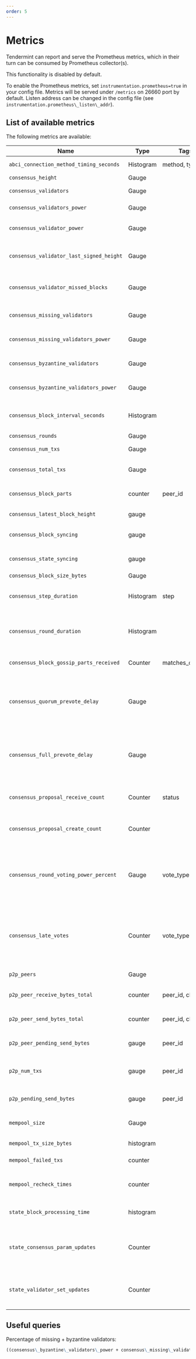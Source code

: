 ```yaml
---
order: 5
---
```


# Metrics

Tendermint can report and serve the Prometheus metrics, which in their turn can
be consumed by Prometheus collector(s).

This functionality is disabled by default.

To enable the Prometheus metrics, set `instrumentation.prometheus=true` in your
config file. Metrics will be served under `/metrics` on 26660 port by default.
Listen address can be changed in the config file (see
`instrumentation.prometheus\_listen\_addr`).

## List of available metrics

The following metrics are available:

| **Name**                                 | **Type**  | **Tags**        | **Description**                                                                                                                            |
|------------------------------------------|-----------|-----------------|--------------------------------------------------------------------------------------------------------------------------------------------|
| `abci_connection_method_timing_seconds`  | Histogram | method, type    | Timings for each of the ABCI methods                                                                                                       |
| `consensus_height`                       | Gauge     |                 | Height of the chain                                                                                                                        |
| `consensus_validators`                   | Gauge     |                 | Number of validators                                                                                                                       |
| `consensus_validators_power`             | Gauge     |                 | Total voting power of all validators                                                                                                       |
| `consensus_validator_power`              | Gauge     |                 | Voting power of the node if in the validator set                                                                                           |
| `consensus_validator_last_signed_height` | Gauge     |                 | Last height the node signed a block, if the node is a validator                                                                            |
| `consensus_validator_missed_blocks`      | Gauge     |                 | Total amount of blocks missed for the node, if the node is a validator                                                                     |
| `consensus_missing_validators`           | Gauge     |                 | Number of validators who did not sign                                                                                                      |
| `consensus_missing_validators_power`     | Gauge     |                 | Total voting power of the missing validators                                                                                               |
| `consensus_byzantine_validators`         | Gauge     |                 | Number of validators who tried to double sign                                                                                              |
| `consensus_byzantine_validators_power`   | Gauge     |                 | Total voting power of the byzantine validators                                                                                             |
| `consensus_block_interval_seconds`       | Histogram |                 | Time between this and last block (Block.Header.Time) in seconds                                                                            |
| `consensus_rounds`                       | Gauge     |                 | Number of rounds                                                                                                                           |
| `consensus_num_txs`                      | Gauge     |                 | Number of transactions                                                                                                                     |
| `consensus_total_txs`                    | Gauge     |                 | Total number of transactions committed                                                                                                     |
| `consensus_block_parts`                  | counter   | peer_id         | number of blockparts transmitted by peer                                                                                                   |
| `consensus_latest_block_height`          | gauge     |                 | /status sync_info number                                                                                                                   |
| `consensus_block_syncing`                | gauge     |                 | either 0 (not block syncing) or 1 (syncing)                                                                                                 |
| `consensus_state_syncing`                | gauge     |                 | either 0 (not state syncing) or 1 (syncing)                                                                                                |
| `consensus_block_size_bytes`             | Gauge     |                 | Block size in bytes                                                                                                                        |
| `consensus_step_duration`                | Histogram | step            | Histogram of durations for each step in the consensus protocol                                                                             |
| `consensus_round_duration`               | Histogram |                 | Histogram of durations for all the rounds that have occurred since the process started                                                     |
| `consensus_block_gossip_parts_received`  | Counter   | matches_current | Number of block parts received by the node                                                                                                 |
| `consensus_quorum_prevote_delay`         | Gauge     |                 | Interval in seconds between the proposal timestamp and the timestamp of the earliest prevote that achieved a quorum                        |
| `consensus_full_prevote_delay`           | Gauge     |                 | Interval in seconds between the proposal timestamp and the timestamp of the latest prevote in a round where all validators voted           |
| `consensus_proposal_receive_count`       | Counter   | status          | Total number of proposals received by the node since process start                                                                         |
| `consensus_proposal_create_count`        | Counter   |                 | Total number of proposals created by the node since process start                                                                          |
| `consensus_round_voting_power_percent`   | Gauge     | vote_type       | A value between 0 and 1.0 representing the percentage of the total voting power per vote type received within a round                      |
| `consensus_late_votes`                   | Counter   | vote_type       | Number of votes received by the node since process start that correspond to earlier heights and rounds than this node is currently in.     |
| `p2p_peers`                              | Gauge     |                 | Number of peers node's connected to                                                                                                        |
| `p2p_peer_receive_bytes_total`           | counter   | peer_id, chID   | number of bytes per channel received from a given peer                                                                                     |
| `p2p_peer_send_bytes_total`              | counter   | peer_id, chID   | number of bytes per channel sent to a given peer                                                                                           |
| `p2p_peer_pending_send_bytes`            | gauge     | peer_id         | number of pending bytes to be sent to a given peer                                                                                         |
| `p2p_num_txs`                            | gauge     | peer_id         | number of transactions submitted by each peer_id                                                                                           |
| `p2p_pending_send_bytes`                 | gauge     | peer_id         | amount of data pending to be sent to peer                                                                                                  |
| `mempool_size`                           | Gauge     |                 | Number of uncommitted transactions                                                                                                         |
| `mempool_tx_size_bytes`                  | histogram |                 | transaction sizes in bytes                                                                                                                 |
| `mempool_failed_txs`                     | counter   |                 | number of failed transactions                                                                                                              |
| `mempool_recheck_times`                  | counter   |                 | number of transactions rechecked in the mempool                                                                                            |
| `state_block_processing_time`            | histogram |                 | time between BeginBlock and EndBlock in ms                                                                                                 |
| `state_consensus_param_updates`          | Counter   |                 | number of consensus parameter updates returned by the application since process start                                                      |
| `state_validator_set_updates`            | Counter   |                 | number of validator set updates returned by the application since process start                                                            |

## Useful queries

Percentage of missing + byzantine validators:

```md
((consensus\_byzantine\_validators\_power + consensus\_missing\_validators\_power) / consensus\_validators\_power) * 100
```
